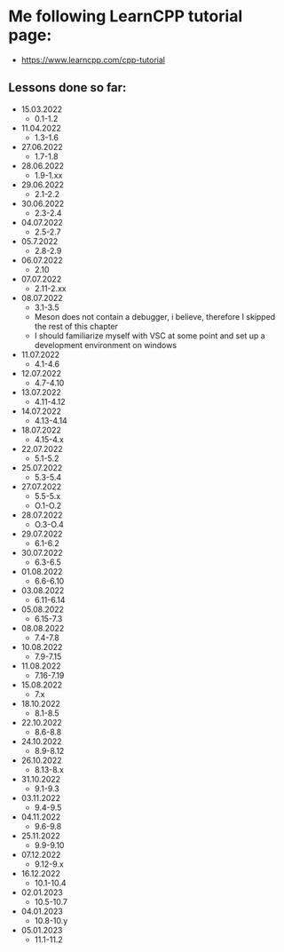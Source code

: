 # Me following LearnCPP tutorial page:
  - https://www.learncpp.com/cpp-tutorial
## Lessons done so far:
  - 15.03.2022
	* 0.1-1.2
  - 11.04.2022
	* 1.3-1.6
  - 27.06.2022
    * 1.7-1.8
  - 28.06.2022
    * 1.9-1.xx
  - 29.06.2022
    * 2.1-2.2
  - 30.06.2022
    * 2.3-2.4
  - 04.07.2022
    * 2.5-2.7
  - 05.7.2022
    * 2.8-2.9
  - 06.07.2022
    * 2.10
  - 07.07.2022
    * 2.11-2.xx
  - 08.07.2022
    * 3.1-3.5
    * Meson does not contain a debugger, i believe, therefore I skipped the rest of this chapter
    * I should familiarize myself with VSC at some point and set up a development environment on windows
  - 11.07.2022
    * 4.1-4.6
  - 12.07.2022
    * 4.7-4.10
  - 13.07.2022
    * 4.11-4.12
  - 14.07.2022
    * 4.13-4.14
  - 18.07.2022
    * 4.15-4.x
  - 22.07.2022
    * 5.1-5.2
  - 25.07.2022
    * 5.3-5.4
  - 27.07.2022
    * 5.5-5.x
    * O.1-O.2
  - 28.07.2022
    * O.3-O.4
  - 29.07.2022
    * 6.1-6.2 
  - 30.07.2022
    * 6.3-6.5
  - 01.08.2022
    * 6.6-6.10
  - 03.08.2022
    * 6.11-6.14
  - 05.08.2022
    * 6.15-7.3
  - 08.08.2022
    * 7.4-7.8
  - 10.08.2022
    * 7.9-7.15
  - 11.08.2022
    * 7.16-7.19
  - 15.08.2022
    * 7.x
  - 18.10.2022
    * 8.1-8.5
  - 22.10.2022
    * 8.6-8.8
  - 24.10.2022
    * 8.9-8.12
  - 26.10.2022
    * 8.13-8.x
  - 31.10.2022
    * 9.1-9.3
  - 03.11.2022
    * 9.4-9.5
  - 04.11.2022
    * 9.6-9.8
  - 25.11.2022
    * 9.9-9.10
  - 07.12.2022
    * 9.12-9.x
  - 16.12.2022
    * 10.1-10.4
  - 02.01.2023
    * 10.5-10.7
  - 04.01.2023
    * 10.8-10.y
  - 05.01.2023
    * 11.1-11.2
